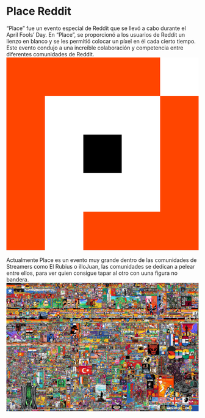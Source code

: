 # Place Reddit

“Place” fue un evento especial de Reddit que se llevó a cabo durante el April Fools’ Day. En “Place”, se proporcionó a los usuarios de Reddit un lienzo en blanco y se les permitió colocar un píxel en él cada cierto tiempo. Este evento condujo a una increíble colaboración y competencia entre diferentes comunidades de Reddit.
![U+200E](https://github.com/JxviHub/SMX2-M8UF1A3.-Historia-de-la-web/blob/main/Place_2022.svg%20(1).png "imagen")

Actualmente Place es un evento muy grande dentro de las comunidades de Streamers como El Rubius o illoJuan, las comunidades se dedican a pelear entre ellos, para ver quien consigue tapar al otro con uuna figura no bandera.
![U+200E](https://github.com/JxviHub/SMX2-M8UF1A3.-Historia-de-la-web/blob/main/i3dsaf4l46eb1.jpg "imagen") 